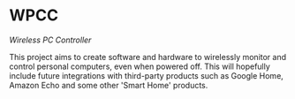 # WPCC
*Wireless PC Controller*

This project aims to create software and hardware to wirelessly monitor and control personal computers, even when powered off. This will hopefully include future integrations with third-party products such as Google Home, Amazon Echo and some other 'Smart Home' products.
